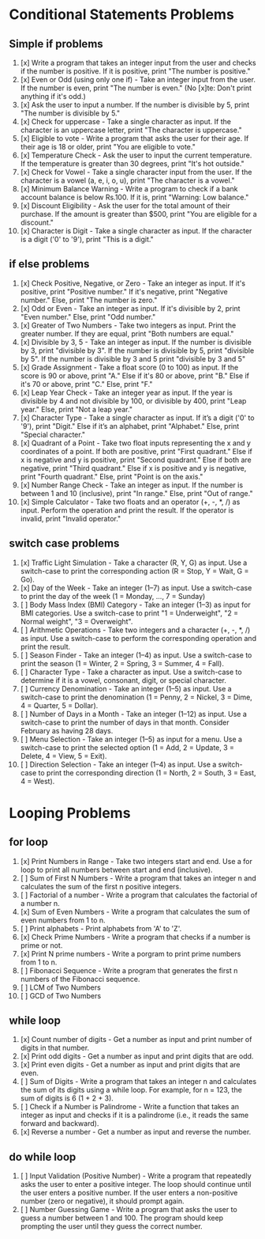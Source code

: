 # Conditional Statements Problems


## Simple if problems

01. [x] Write a program that takes an integer input from the user and checks if the number is positive. If it is positive, print "The number is positive."
02. [x] Even or Odd (using only one if) - Take an integer input from the user. If the number is even, print "The number is even."
(No [x]te: Don't print anything if it's odd.)
03. [x] Ask the user to input a number. If the number is divisible by 5, print "The number is divisible by 5."
04. [x] Check for uppercase - Take a single character as input. If the character is an uppercase letter, print "The character is uppercase."
05. [x] Eligible to vote - Write a program that asks the user for their age. If their age is 18 or older, print "You are eligible to vote."
06. [x] Temperature Check - Ask the user to input the current temperature. If the temperature is greater than 30 degrees, print "It's hot outside."
07. [x] Check for Vowel - Take a single character input from the user. If the character is a vowel (a, e, i, o, u), print "The character is a vowel."
08. [x] Minimum Balance Warning - Write a program to check if a bank account balance is below Rs.100. If it is, print "Warning: Low balance."
09. [x] Discount Eligibility - Ask the user for the total amount of their purchase. If the amount is greater than $500, print "You are eligible for a discount."
10. [x] Character is Digit - Take a single character as input. If the character is a digit ('0' to '9'), print "This is a digit."


## if else problems

01. [x] Check Positive, Negative, or Zero - Take an integer as input. If it's positive, print "Positive number." If it's negative, print "Negative number." Else, print "The number is zero."
02. [x] Odd or Even - Take an integer as input. If it's divisible by 2, print "Even number." Else, print "Odd number."
03. [x] Greater of Two Numbers - Take two integers as input. Print the greater number. If they are equal, print "Both numbers are equal."
04. [x] Divisible by 3, 5 - Take an integer as input. If the number is divisible by 3, print "divisible by 3". If the number is divisible by 5, print "divisible by 5". If the number is divisible by 3 and 5 print "divisible by 3 and 5"
05. [x]  Grade Assignment - Take a float score (0 to 100) as input. If the score is 90 or above, print "A." Else if it's 80 or above, print "B." Else if it's 70 or above, print "C." Else, print "F."
06. [x] Leap Year Check - Take an integer year as input. If the year is divisible by 4 and not divisible by 100, or divisible by 400, print "Leap year." Else, print "Not a leap year."
07. [x] Character Type - Take a single character as input. If it’s a digit ('0' to '9'), print "Digit." Else if it’s an alphabet, print "Alphabet." Else, print "Special character."
08. [x] Quadrant of a Point - Take two float inputs representing the x and y coordinates of a point. If both are positive, print "First quadrant." Else if x is negative and y is positive, print "Second quadrant." Else if both are negative, print "Third quadrant." Else if x is positive and y is negative, print "Fourth quadrant." Else, print "Point is on the axis."
09. [x] Number Range Check - Take an integer as input. If the number is between 1 and 10 (inclusive), print "In range." Else, print "Out of range."
10. [x] Simple Calculator - Take two floats and an operator (+, -, *, /) as input. Perform the operation and print the result. If the operator is invalid, print "Invalid operator."


## switch case problems

01. [x] Traffic Light Simulation - Take a character (R, Y, G) as input. Use a switch-case to print the corresponding action (R = Stop, Y = Wait, G = Go).
02. [x] Day of the Week - Take an integer (1–7) as input. Use a switch-case to print the day of the week (1 = Monday, ..., 7 = Sunday)
03. [ ] Body Mass Index (BMI) Category - Take an integer (1–3) as input for BMI categories. Use a switch-case to print "1 = Underweight", "2 = Normal weight", "3 = Overweight".
04. [ ] Arithmetic Operations - Take two integers and a character (+, -, *, /) as input. Use a switch-case to perform the corresponding operation and print the result.
05. [ ] Season Finder - Take an integer (1–4) as input. Use a switch-case to print the season (1 = Winter, 2 = Spring, 3 = Summer, 4 = Fall).
06. [ ] Character Type - Take a character as input. Use a switch-case to determine if it is a vowel, consonant, digit, or special character.
07. [ ] Currency Denomination - Take an integer (1–5) as input. Use a switch-case to print the denomination (1 = Penny, 2 = Nickel, 3 = Dime, 4 = Quarter, 5 = Dollar).
08. [ ] Number of Days in a Month - Take an integer (1–12) as input. Use a switch-case to print the number of days in that month. Consider February as having 28 days.
09. [ ] Menu Selection - Take an integer (1–5) as input for a menu. Use a switch-case to print the selected option (1 = Add, 2 = Update, 3 = Delete, 4 = View, 5 = Exit).
10. [ ] Direction Selection - Take an integer (1–4) as input. Use a switch-case to print the corresponding direction (1 = North, 2 = South, 3 = East, 4 = West).


# Looping Problems

## for loop

01. [x] Print Numbers in Range - Take two integers start and end. Use a for loop to print all numbers between start and end (inclusive).
02. [ ] Sum of First N Numbers - Write a program that takes an integer n and calculates the sum of the first n positive integers.
03. [ ] Factorial of a number - Write a program that calculates the factorial of a number n.
04. [x] Sum of Even Numbers - Write a program that calculates the sum of even numbers from 1 to n.
05. [ ] Print alphabets - Print alphabets from 'A' to 'Z'.
06. [x] Check Prime Numbers - Write a program that checks if a number is prime or not.
07. [x] Print N prime numbers - Write a porgram to print prime numbers from 1 to n.
08. [ ] Fibonacci Sequence - Write a program that generates the first n numbers of the Fibonacci sequence.
09. [ ] LCM of Two Numbers
10. [ ] GCD of Two Numbers

## while loop

01. [x] Count number of digits - Get a number as input and print number of digits in that number.
02. [x] Print odd digits - Get a number as input and print digits that are odd.
03. [x] Print even digits - Get a number as input and print digits that are even.
04. [ ] Sum of Digits - Write a program that takes an integer n and calculates the sum of its digits using a while loop. For example, for n = 123, the sum of digits is 6 (1 + 2 + 3).
05. [ ] Check if a Number is Palindrome - Write a function that takes an integer as input and checks if it is a palindrome (i.e., it reads the same forward and backward).
06. [x] Reverse a number - Get a number as input and reverse the number.


## do while loop

01. [ ] Input Validation (Positive Number) - Write a program that repeatedly asks the user to enter a positive integer. The loop should continue until the user enters a positive number. If the user enters a non-positive number (zero or negative), it should prompt again.
02. [ ] Number Guessing Game - Write a program that asks the user to guess a number between 1 and 100. The program should keep prompting the user until they guess the correct number.
